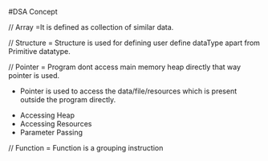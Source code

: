 #DSA Concept

// Array =It is defined as collection of similar data.

// Structure = Structure is used for defining user define dataType apart from Primitive datatype.

// Pointer = Program dont access main memory heap directly that way pointer is used.

- Pointer is used to access the data/file/resources which is present outside the program directly.

* Accessing Heap
* Accessing Resources
* Parameter Passing

// Function = Function is a grouping instruction

